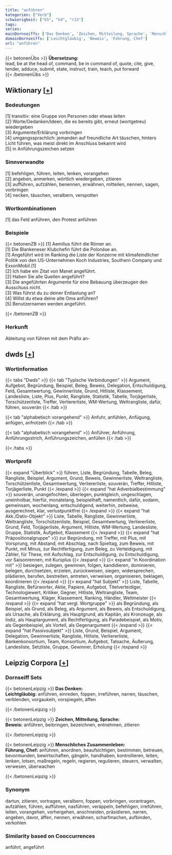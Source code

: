 ```yaml
---
title: "anführen"
kategorien: ["Verb"]
schwierigkeit: ["k5", "h4", "r13"]
tags:
series:
mainDornseiffs: ['Das Denken', 'Zeichen, Mitteilung, Sprache', 'Menschliches Zusammenleben']
domainDornseiffs: ['Leichtgläubig', 'Beweis', 'Führung, Chef']
url: "anführen"
---
```


{{< betonenÜbs >}}
**Übersetzung:**  
lead, be at the head of, command, be in command of, quote, cite, give, tender, adduce, submit, state, instruct, train, teach, put  forward  
{{< /betonenÜbs >}}

## Wiktionary [[+](https://de.wiktionary.org/wiki/anführen)]

### Bedeutungen
[1] transitiv: eine Gruppe von Personen oder etwas leiten  
[2] Worte/Gedanken/Ideen, die es bereits gibt, erneut (wortgetreu) wiedergeben  
[3] Argumente/Erklärung vorbringen  
[4] umgangssprachlich: jemanden auf freundliche Art täuschen, hinters Licht führen, was meist direkt im Anschluss bekannt wird  
[5] in Anführungszeichen setzen  

### Sinnverwandte
[1] befehligen, führen, leiten, lenken, vorangehen  
[2] angeben, anmerken, wörtlich wiedergeben, zitieren  
[3] aufführen, aufzählen, benennen, erwähnen, mitteilen, nennen, sagen, vorbringen  
[4] necken, täuschen, veralbern, verspotten  

### Wortkombinationen
[1] das Feld anführen, den Protest anführen  

### Beispiele
{{< betonenZB >}}
[1] Aemilius führt die Römer an.  
[1] Die Blankeneser Klubchefin führt die Polonäse an.  
[1] Angeführt wird im Ranking die Liste der Konzerne mit klimafeindlicher Politik von den US-Unternehmen Koch Industries, Southern Company und ExxonMobil.[1]  
[2] Ich habe ein Zitat von Manet angeführt.  
[2] Haben Sie alle Quellen angeführt?  
[3] Die angeführten Argumente für eine Bebauung überzeugen den Ausschuss nicht.  
[3] Was führst du zu deiner Entlastung an?  
[4] Willst du etwa deine alte Oma anführen?  
[5] Benutzernamen werden angeführt.  

{{< /betonenZB >}}
### Herkunft
Ableitung von führen mit dem Präfix an-  



## dwds [[+](https://www.dwds.de/wb/anführen)]

### Wortinformation
{{< tabs "Dwds" >}}
{{< tab "Typische Verbindungen" >}}
Argument, Aufgebot, Begründung, Beispiel, Beleg, Beweis, Delegation, Entschuldigung, Feld, Gesamtwertung, Gewinnerliste, Grund, Hitliste, Klassement, Landesliste, Liste, Plus, Punkt, Rangliste, Statistik, Tabelle, Torjägerliste, Torschützenliste, Treffer, Verliererliste, WM-Wertung, Weltrangliste, dafür, führen, souverän
{{< /tab >}}

{{< tab "alphabetisch vorangehend" >}}
Anfuhr, anfühlen, Anfügung, anfügen, anfrotzeln
{{< /tab >}}

{{< tab "alphabetisch vorangehend" >}}
Anführer, Anführung, Anführungsstrich, Anführungszeichen, anfüllen
{{< /tab >}}

{{< /tabs >}}

### Wortprofil
{{< expand "Überblick" >}} führen, Liste, Begründung, Tabelle, Beleg, Rangliste, Beispiel, Argument, Grund, Beweis, Gewinnerliste, Weltrangliste, Torschützenliste, Gesamtwertung, Verliererliste, souverän, Treffer, Hitliste, Torjägerliste, Punkt {{< /expand >}}
{{< expand "hat Adverbialbestimmung" >}} souverän, unangefochten, überlegen, punktgleich, ungeschlagen, uneinholbar, hierfür, monatelang, beispielhaft, namentlich, dafür, sodann, gemeinsam, wochenlang, entschuldigend, weiterhin, zeitweise, ausgerechnet, klar, verlustpunktfrei {{< /expand >}}
{{< expand "hat Akk./Dativ-Objekt" >}} Liste, Tabelle, Rangliste, Gewinnerliste, Weltrangliste, Torschützenliste, Beispiel, Gesamtwertung, Verliererliste, Grund, Feld, Torjägerliste, Argument, Hitliste, WM-Wertung, Landesliste, Gruppe, Statistik, Aufgebot, Klassement {{< /expand >}}
{{< expand "hat Präpositionalgruppe" >}} zur Begründung, mit Treffer, mit Plus, mit Vorsprung, mit Abstand, mit Abschlag, nach Spieltag, zum Beweis, mit Punkt, mit Minus, zur Rechtfertigung, zum Beleg, zu Verteidigung, mit Zähler, für These, mit Aufschlag, zur Entschuldigung, zu Entschuldigung, vor Saisonrennen, mit Kursplus {{< /expand >}}
{{< expand "in Koordination mit" >}} besiegen, zulegen, gewinnen, folgen, kandidieren, dominieren, belegen, durchsetzen, erzielen, zurückweisen, siegen, widersprechen, plädieren, berufen, bestreiten, antreten, verweisen, organisieren, beklagen, koordinieren {{< /expand >}}
{{< expand "hat Subjekt" >}} Liste, Tabelle, Rangliste, Befürworter, Aktie, Papiere, Aufgebot, Titelverteidiger, Technologiewert, Kritiker, Gegner, Hitliste, Weltrangliste, Team, Gesamtwertung, Kläger, Klassement, Ranking, Händler, Weltmeister {{< /expand >}}
{{< expand "hat vergl. Wortgruppe" >}} als Begründung, als Beispiel, als Grund, als Beleg, als Argument, als Beweis, als Entschuldigung, als Ursache, als Erklärung, als Hauptgrund, als Kapitän, als Kronzeuge, als Indiz, als Hauptargument, als Rechtfertigung, als Paradebeispiel, als Motiv, als Gegenbeispiel, als Vorteil, als Gegenargument {{< /expand >}}
{{< expand "hat Passivsubjekt" >}} Liste, Grund, Beispiel, Argument, Delegation, Gewinnerliste, Rangliste, Hitliste, Verliererliste, Bankenkonsortium, Team, Konsortium, Aufgebot, Tatsache, Äußerung, Landesliste, Setzliste, Gruppe, Gewinner, Erholung {{< /expand >}}

## Leipzig Corpora [[+](https://corpora.uni-leipzig.de/en/res?word=anführen&corpusId=deu_newscrawl-public_2018)]

### Dornseiff Sets
{{< betonenLeipzig >}}
**Das Denken:**  
**Leichtgläubig:** anführen, einreden, foppen, irreführen, narren, täuschen, verblenden, vorgaukeln, vorspiegeln, äffen  

{{< /betonenLeipzig >}}


{{< betonenLeipzig >}}
**Zeichen, Mitteilung, Sprache:**  
**Beweis:** anführen, beibringen, bezeichnen, entnehmen, zitieren  

{{< /betonenLeipzig >}}


{{< betonenLeipzig >}}
**Menschliches Zusammenleben:**  
**Führung, Chef:** anführen, anordnen, beaufsichtigen, bestimmen, betreuen, bevormunden, bewirtschaften, gängeln, handhaben, kontrollieren, leiten, lenken, lotsen, maßregeln, regeln, regieren, regulieren, steuern, verwalten, verwesen, überwachen  

{{< /betonenLeipzig >}}

### Synonym
dartun, zitieren, vortragen, veralbern, foppen, vorbringen, vorantragen, aufzählen, führen, aufführen, nasführen, veräppeln, befehligen, irreführen, leiten, vorangehen, vorhergehen, anschneiden, präsidieren, narren, angeben, davor, äffen, nennen, erwähnen, scharfmachen, aufbinden, verkohlen


### Similarity based on Cooccurrences
anführt, angeführt

